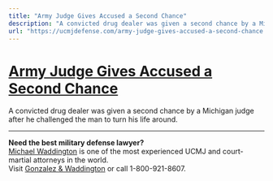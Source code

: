 ```yaml
---
title: "Army Judge Gives Accused a Second Chance"
description: "A convicted drug dealer was given a second chance by a Michigan judge after he challenged the man to turn his life around."
url: "https://ucmjdefense.com/army-judge-gives-accused-a-second-chance.html"
---
```


# [Army Judge Gives Accused a Second Chance](https://ucmjdefense.com/army-judge-gives-accused-a-second-chance.html)

A convicted drug dealer was given a second chance by a Michigan judge after he challenged the man to turn his life around.

---

**Need the best military defense lawyer?**  
[Michael Waddington](https://ucmjdefense.com/attorneys/michael-stewart-waddington-partner.html) is one of the most experienced UCMJ and court-martial attorneys in the world.  
Visit [Gonzalez & Waddington](https://ucmjdefense.com) or call 1-800-921-8607.
